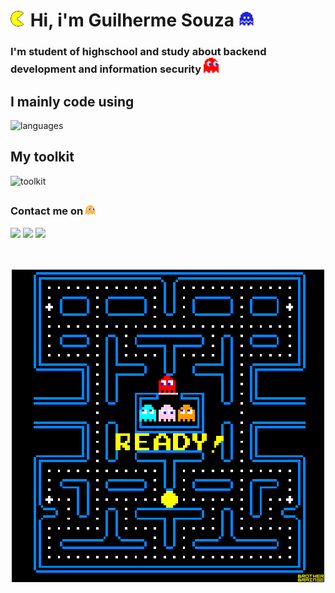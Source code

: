 
<h1><img src="img/pacman2.gif" width="25"> Hi, i'm Guilherme Souza <img src="img/ghostFear.gif" width="25"> </h1>
<h3>I'm student of highschool and study about backend development and information security <img src="img/ghostRed.gif" width="24"></h3>
<h2>I mainly code using</h2>
  <img alt="languages" src="https://skillicons.dev/icons?i=js,nodejs,php,laravel,rust,python,mysql">
<h2>My toolkit</h2>
<img alt="toolkit" src="https://skillicons.dev/icons?i=vim,vscode,git,linux">
<h2></h2>
<h3>Contact me on <img src="img/gostOrange.gif" width=15></h3>
      <a href="https://t.me/call_GS"><img src="https://img.shields.io/badge/Telegram-26A5E4.svg?style=for-the-badge&logo=Telegram&logoColor=white"></a>
      <a href="mailto:contactmeGS@proton.me"><img src="https://img.shields.io/badge/ProtonMail-6D4AFF.svg?style=for-the-badge&logo=ProtonMail&logoColor=white"></a>
      <a href="mailto:guilhermepereiradesouza18@gmail.com"><img src="https://img.shields.io/badge/Gmail-EA4335.svg?style=for-the-badge&logo=Gmail&logoColor=white"></a>
<br><br><br>
<p align="center">
  <img src="img/pacmanGame.gif">
</p>
